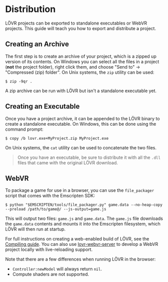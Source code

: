 Distribution
===

LÖVR projects can be exported to standalone executables or WebVR projects.  This guide will teach you
how to export and distribute a project.

Creating an Archive
---

The first step is to create an archive of your project, which is a zipped up version of its
contents.  On Windows you can select all the files in a project (**not** the project folder), right
click them, and choose "Send to" -> "Compressed (zip) folder".  On Unix systems, the `zip` utility
can be used:

    $ zip -9qr .

A zip archive can be run with LÖVR but isn't a standalone executable yet.

Creating an Executable
---

Once you have a project archive, it can be appended to the LÖVR binary to create a standalone
executable.  On Windows, this can be done using the command prompt:

    $ copy /b lovr.exe+MyProject.zip MyProject.exe

On Unix systems, the `cat` utility can be used to concatenate the two files.

> Once you have an executable, be sure to distribute it with all the `.dll` files that came with the
original LÖVR download.

WebVR
---

To package a game for use in a browser, you can use the `file_packager` script that comes with the
Emscripten SDK:

    $ python "$EMSCRIPTEN/tools/file_packager.py" game.data --no-heap-copy --preload /path/to/game@/ --js-output=game.js

This will output two files: `game.js` and `game.data`.  The `game.js` file downloads the `game.data`
contents and mounts it into the Emscripten filesystem, which LÖVR will then run at startup.

For full instructions on creating a web-enabled build of LÖVR, see the [Compiling guide](Compiling#webvr).
You can also use [lovr-webvr-server](https://github.com/bjornbytes/lovr-webvr-server) to develop a
WebVR project locally with live-reloading support.

Note that there are a few differences when running LÖVR in the browser:

- `Controller:newModel` will always return `nil`.
- Compute shaders are not supported.
